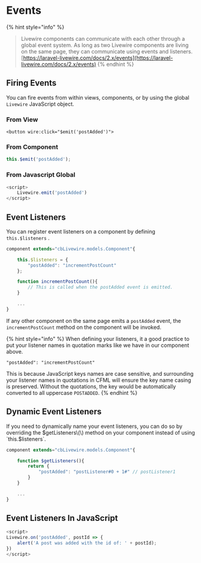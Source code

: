 # Events

{% hint style="info" %}
> Livewire components can communicate with each other through a global event system. As long as two Livewire components are living on the same page, they can communicate using events and listeners. [https://laravel-livewire.com/docs/2.x/events](https://laravel-livewire.com/docs/2.x/events)
{% endhint %}

## Firing Events

You can fire events from within views, components, or by using the global `Livewire` JavaScript object.

### From View

```text
<button wire:click="$emit('postAdded')">
```

### From Component

```javascript
this.$emit('postAdded');
```

### From Javascript Global

```javascript
<script>
    Livewire.emit('postAdded')
</script>
```

## Event Listeners

You can register event listeners on a component by defining `this.$listeners` .

```javascript
component extends="cbLivewire.models.Component"{

	this.$listeners = {
		"postAdded": "incrementPostCount"
	};

	function incrementPostCount(){
		// This is called when the postAdded event is emitted.
	}

	...
}
```

If any other component on the same page emits a `postAdded` event, the `incrementPostCount` method on the component will be invoked. 

{% hint style="info" %}
When defining your listeners, it a good practice to put your listener names in quotation marks like we have in our component above.   
  
`"postAdded": "incrementPostCount"`

This is because JavaScript keys names are case sensitive, and surrounding your listener names in quotations in CFML will ensure the key name casing is preserved. Without the quotations, the key would be automatically converted to all uppercase `POSTADDED`.
{% endhint %}



## Dynamic Event Listeners

If you need to dynamically name your event listeners, you can do so by overriding the $getListeners\(\) method on your component instead of using `this.$listeners`.

```javascript
component extends="cbLivewire.models.Component"{

	function $getListeners(){
		return {
			"postAdded": "postListener#0 + 1#" // postListener1
		}
	}

	...
}
```

## Event Listeners In JavaScript

```javascript
<script>
Livewire.on('postAdded', postId => {
    alert('A post was added with the id of: ' + postId);
})
</script>
```

